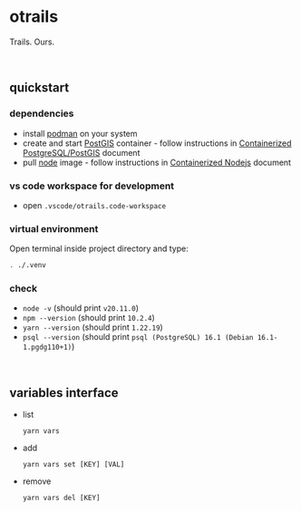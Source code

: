 # otrails

Trails. Ours.

<br />




## quickstart

### dependencies
* install [podman](https://podman.io/) on your system
* create and start [PostGIS](https://hub.docker.com/r/postgis/postgis) container - follow instructions in [Containerized PostgreSQL/PostGIS](./doc/postgres.md) document
* pull [node](https://hub.docker.com/_/node) image - follow instructions in [Containerized Nodejs](./doc/nodejs.md) document

### vs code workspace for development
* open `.vscode/otrails.code-workspace`

### virtual environment
Open terminal inside project directory and type:
```bash
. ./.venv
```

### check
* `node -v` (should print `v20.11.0`)
* `npm --version` (should print `10.2.4`)
* `yarn --version` (should print `1.22.19`)
* `psql --version` (should print `psql (PostgreSQL) 16.1 (Debian 16.1-1.pgdg110+1)`)

<br />




## variables interface

* list
    ```
    yarn vars
    ```
* add
    ```
    yarn vars set [KEY] [VAL]
    ```
* remove
    ```
    yarn vars del [KEY]
    ```
